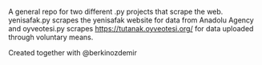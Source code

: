 A general repo for two different .py projects that scrape the web. yenisafak.py scrapes the yenisafak website for data from Anadolu Agency and oyveotesi.py scrapes https://tutanak.oyveotesi.org/ for data uploaded through voluntary means.


Created together with @berkinozdemir
